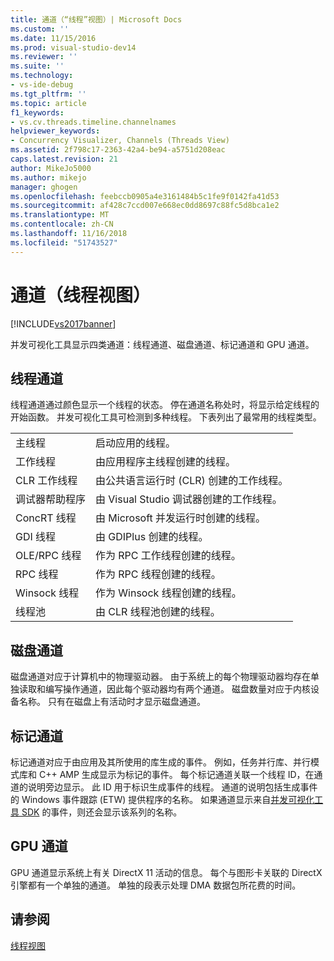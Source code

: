 ```yaml
---
title: 通道（“线程”视图）| Microsoft Docs
ms.custom: ''
ms.date: 11/15/2016
ms.prod: visual-studio-dev14
ms.reviewer: ''
ms.suite: ''
ms.technology:
- vs-ide-debug
ms.tgt_pltfrm: ''
ms.topic: article
f1_keywords:
- vs.cv.threads.timeline.channelnames
helpviewer_keywords:
- Concurrency Visualizer, Channels (Threads View)
ms.assetid: 2f798c17-2363-42a4-be94-a5751d208eac
caps.latest.revision: 21
author: MikeJo5000
ms.author: mikejo
manager: ghogen
ms.openlocfilehash: feebccb0905a4e3161484b5c1fe9f0142fa41d53
ms.sourcegitcommit: af428c7ccd007e668ec0dd8697c88fc5d8bca1e2
ms.translationtype: MT
ms.contentlocale: zh-CN
ms.lasthandoff: 11/16/2018
ms.locfileid: "51743527"
---
```

# <a name="channels-threads-view"></a>通道（线程视图）
[!INCLUDE[vs2017banner](../includes/vs2017banner.md)]

并发可视化工具显示四类通道：线程通道、磁盘通道、标记通道和 GPU 通道。  
  
## <a name="thread-channels"></a>线程通道  
 线程通道通过颜色显示一个线程的状态。 停在通道名称处时，将显示给定线程的开始函数。 并发可视化工具可检测到多种线程。 下表列出了最常用的线程类型。  
  
|||  
|-|-|  
|主线程|启动应用的线程。|  
|工作线程|由应用程序主线程创建的线程。|  
|CLR 工作线程|由公共语言运行时 (CLR) 创建的工作线程。|  
|调试器帮助程序|由 Visual Studio 调试器创建的工作线程。|  
|ConcRT 线程|由 Microsoft 并发运行时创建的线程。|  
|GDI 线程|由 GDIPlus 创建的线程。|  
|OLE/RPC 线程|作为 RPC 工作线程创建的线程。|  
|RPC 线程|作为 RPC 线程创建的线程。|  
|Winsock 线程|作为 Winsock 线程创建的线程。|  
|线程池|由 CLR 线程池创建的线程。|  
  
## <a name="disk-channels"></a>磁盘通道  
 磁盘通道对应于计算机中的物理驱动器。 由于系统上的每个物理驱动器均存在单独读取和编写操作通道，因此每个驱动器均有两个通道。 磁盘数量对应于内核设备名称。 只有在磁盘上有活动时才显示磁盘通道。  
  
## <a name="marker-channels"></a>标记通道  
 标记通道对应于由应用及其所使用的库生成的事件。 例如，任务并行库、并行模式库和 C++ AMP 生成显示为标记的事件。 每个标记通道关联一个线程 ID，在通道的说明旁边显示。 此 ID 用于标识生成事件的线程。 通道的说明包括生成事件的 Windows 事件跟踪 (ETW) 提供程序的名称。 如果通道显示来自[并发可视化工具 SDK](../profiling/concurrency-visualizer-sdk.md) 的事件，则还会显示该系列的名称。  
  
## <a name="gpu-channels"></a>GPU 通道  
 GPU 通道显示系统上有关 DirectX 11 活动的信息。  每个与图形卡关联的 DirectX 引擎都有一个单独的通道。  单独的段表示处理 DMA 数据包所花费的时间。  
  
## <a name="see-also"></a>请参阅  
 [线程视图](../profiling/threads-view-parallel-performance.md)




